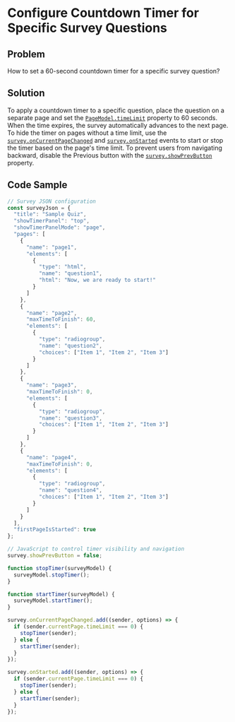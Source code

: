 # Configure Countdown Timer for Specific Survey Questions

## Problem
How to set a 60-second countdown timer for a specific survey question?

## Solution
To apply a countdown timer to a specific question, place the question on a separate page and set the [`PageModel.timeLimit`](https://surveyjs.io/form-library/documentation/api-reference/page-model#timeLimit) property to 60 seconds. When the time expires, the survey automatically advances to the next page. To hide the timer on pages without a time limit, use the [`survey.onCurrentPageChanged`](https://surveyjs.io/form-library/documentation/api-reference/survey-data-model#onCurrentPageChanged) and [`survey.onStarted`](https://surveyjs.io/form-library/documentation/api-reference/survey-data-model#onStarted) events to start or stop the timer based on the page's time limit. To prevent users from navigating backward, disable the Previous button with the [`survey.showPrevButton`](https://surveyjs.io/form-library/documentation/api-reference/survey-data-model#showPrevButton) property.

## Code Sample
```javascript
// Survey JSON configuration
const surveyJson = {
  "title": "Sample Quiz",
  "showTimerPanel": "top",
  "showTimerPanelMode": "page",
  "pages": [
    {
      "name": "page1",
      "elements": [
        {
          "type": "html",
          "name": "question1",
          "html": "Now, we are ready to start!"
        }
      ]
    },
    {
      "name": "page2",
      "maxTimeToFinish": 60,
      "elements": [
        {
          "type": "radiogroup",
          "name": "question2",
          "choices": ["Item 1", "Item 2", "Item 3"]
        }
      ]
    },
    {
      "name": "page3",
      "maxTimeToFinish": 0,
      "elements": [
        {
          "type": "radiogroup",
          "name": "question3",
          "choices": ["Item 1", "Item 2", "Item 3"]
        }
      ]
    },
    {
      "name": "page4",
      "maxTimeToFinish": 0,
      "elements": [
        {
          "type": "radiogroup",
          "name": "question4",
          "choices": ["Item 1", "Item 2", "Item 3"]
        }
      ]
    }
  ],
  "firstPageIsStarted": true
};

// JavaScript to control timer visibility and navigation
survey.showPrevButton = false;

function stopTimer(surveyModel) {
  surveyModel.stopTimer();
}

function startTimer(surveyModel) {
  surveyModel.startTimer();
}

survey.onCurrentPageChanged.add((sender, options) => {
  if (sender.currentPage.timeLimit === 0) {
    stopTimer(sender);
  } else {
    startTimer(sender);
  }
});

survey.onStarted.add((sender, options) => {
  if (sender.currentPage.timeLimit === 0) {
    stopTimer(sender);
  } else {
    startTimer(sender);
  }
});
```